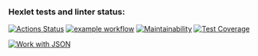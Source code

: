 ### Hexlet tests and linter status:

[![Actions Status](https://github.com/Igor3411/frontend-project-lvl2/workflows/hexlet-check/badge.svg)](https://github.com/Igor3411/frontend-project-lvl2/actions)
[![example workflow](https://github.com/Igor3411/frontend-project-lvl2/actions/workflows/code-check.yml/badge.svg)](https://github.com/Igor3411/frontend-project-lvl2/actions)
[![Maintainability](https://api.codeclimate.com/v1/badges/5766f90352ec87e55746/maintainability)](https://codeclimate.com/github/Igor3411/frontend-project-lvl2/maintainability)
[![Test Coverage](https://api.codeclimate.com/v1/badges/5766f90352ec87e55746/test_coverage)](https://codeclimate.com/github/Igor3411/frontend-project-lvl2/test_coverage)

[![Work with JSON](https://asciinema.org/a/489644.svg)](https://asciinema.org/a/489644)

